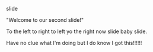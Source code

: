  slide

 "Welcome to our second slide!"

  To the left to right to left yo the right now slide baby slide.

 Have no clue what I'm doing but I do know I got this!!!!!!
